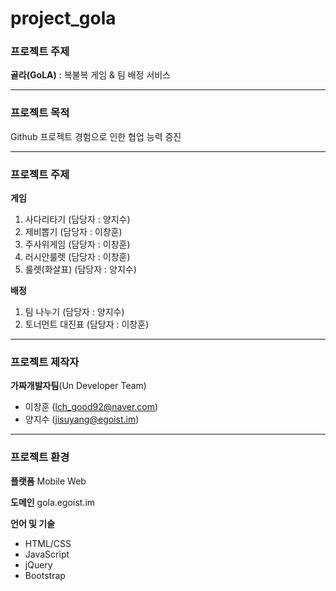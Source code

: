 # project_gola

### 프로젝트 주제
**골라(GoLA)** : 복불복 게임 & 팀 배정 서비스

---

### 프로젝트 목적
Github 프로젝트 경험으로 인한 협업 능력 증진

---

### 프로젝트 주제
**게임**
1. 사다리타기 (담당자 : 양지수)
2. 제비뽑기 (담당자 : 이창훈)
3. 주사위게임 (담당자 : 이창훈) 
4. 러시안룰렛 (담당자 : 이창훈) 
5. 룰렛(화살표) (담당자 : 양지수) 

**배정**
1. 팀 나누기 (담당자 : 양지수) 
2. 토너먼트 대진표 (담당자 : 이창훈)

---

### 프로젝트 제작자
**가짜개발자팀**(Un Developer Team)
- 이창훈 (lch_good92@naver.com)
- 양지수 (jisuyang@egoist.im)


---

### 프로젝트 환경
**플랫폼**
Mobile Web

**도메인**
gola.egoist.im

**언어 및 기술**
- HTML/CSS
- JavaScript
- jQuery
- Bootstrap
